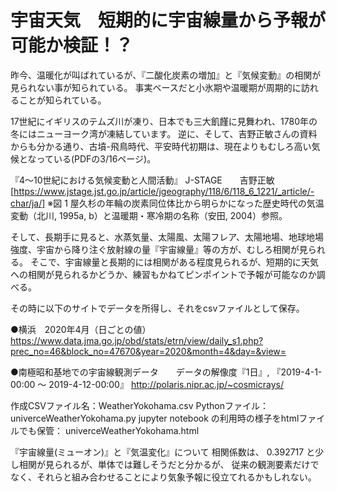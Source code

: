 # 宇宙天気　短期的に宇宙線量から予報が可能か検証！？


昨今、温暖化が叫ばれているが、『二酸化炭素の増加』と『気候変動』の相関が見られない事が知られている。
事実ベースだと小氷期や温暖期が周期的に訪れることが知られている。

17世紀にイギリスのテムズ川が凍り、日本でも三大飢饉に見舞われ、1780年の冬にはニューヨーク湾が凍結しています。
逆に、そして、吉野正敏さんの資料からも分かる通り、古墳-飛鳥時代、平安時代初期は、現在よりもむしろ高い気候となっている(PDFの3/16ページ)。

『4～10世紀における気候変動と人間活動』   J-STAGE　　吉野正敏
[https://www.jstage.jst.go.jp/article/jgeography/118/6/118_6_1221/_article/-char/ja/]
※図 1 屋久杉の年輪の炭素同位体比から明らかになった歴史時代の気温変動（北川, 1995a, b）と温暖期・寒冷期の名称（安田, 2004）参照。

そして、長期手に見ると、水蒸気量、太陽風、太陽フレア、太陽地場、地球地場強度、宇宙から降り注ぐ放射線の量『宇宙線量』等の方が、むしろ相関が見られる。
そこで、宇宙線量と長期的には相関がある程度見られるが、短期的に天気への相関が見られるかどうか、練習もかねてピンポイントで予報が可能なのか調べる。


その時に以下のサイトでデータを所得し、それをcsvファイルとして保存。

●横浜　2020年4月（日ごとの値）
https://www.data.jma.go.jp/obd/stats/etrn/view/daily_s1.php?prec_no=46&block_no=47670&year=2020&month=4&day=&view=

●南極昭和基地での宇宙線観測データ　　データの解像度『1日』, 『2019-4-1-00:00 ～ 2019-4-12-00:00』
http://polaris.nipr.ac.jp/~cosmicrays/


作成CSVファイル名：WeatherYokohama.csv
Pythonファイル：univerceWeatherYokohama.py
jupyter notebook の利用時の様子をhtmlファイルでも保管： univerceWeatherYokohama.html



『宇宙線量(ミューオン)』と『気温変化』について  相関係数は、  0.392717  と少し相関が見られるが、単体では難しそうだと分かるが、
従来の観測要素だけでなく、それらと組み合わせることにより気象予報に役立てれるかもしれない。
